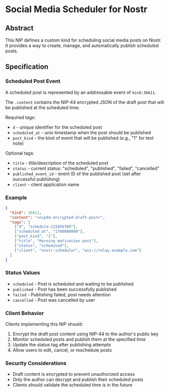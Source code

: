 # Social Media Scheduler for Nostr

## Abstract

This NIP defines a custom kind for scheduling social media posts on Nostr. It provides a way to create, manage, and automatically publish scheduled posts.

## Specification

### Scheduled Post Event

A scheduled post is represented by an addressable event of `kind:36611`.

The `.content` contains the NIP-44 encrypted JSON of the draft post that will be published at the scheduled time.

Required tags:
- `d` - unique identifier for the scheduled post
- `scheduled_at` - unix timestamp when the post should be published
- `post_kind` - the kind of event that will be published (e.g., "1" for text note)

Optional tags:
- `title` - title/description of the scheduled post
- `status` - current status: "scheduled", "published", "failed", "cancelled"
- `published_event_id` - event ID of the published post (set after successful publishing)
- `client` - client application name

### Example

```json
{
  "kind": 36611,
  "content": "<nip44-encrypted-draft-post>",
  "tags": [
    ["d", "schedule-123456789"],
    ["scheduled_at", "1700000000"],
    ["post_kind", "1"],
    ["title", "Morning motivation post"],
    ["status", "scheduled"],
    ["client", "nostr-scheduler", "wss://relay.example.com"]
  ]
}
```

### Status Values

- `scheduled` - Post is scheduled and waiting to be published
- `published` - Post has been successfully published
- `failed` - Publishing failed, post needs attention
- `cancelled` - Post was cancelled by user

### Client Behavior

Clients implementing this NIP should:
1. Encrypt the draft post content using NIP-44 to the author's public key
2. Monitor scheduled posts and publish them at the specified time
3. Update the status tag after publishing attempts
4. Allow users to edit, cancel, or reschedule posts

### Security Considerations

- Draft content is encrypted to prevent unauthorized access
- Only the author can decrypt and publish their scheduled posts
- Clients should validate the scheduled time is in the future